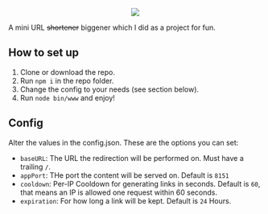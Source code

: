 <p align="center">
  <img src="https://github.com/rmcproductions/mini/blob/master/public/images/Unbenannt.png?raw=true">
</p>

A mini URL ~~shortener~~ biggener which I did as a project for fun.

## How to set up
1. Clone or download the repo.
2. Run `npm i` in the repo folder.
3. Change the config to your needs (see section below).
4. Run `node bin/www` and enjoy!

## Config
Alter the values in the config.json. These are the options you can set:
* `baseURL`: The URL the redirection will be performed on. Must have a trailing `/`.
* `appPort`: THe port the content will be served on. Default is `8151`
* `cooldown`: Per-IP Cooldown for generating links in seconds. Default is `60`, that means an IP is allowed one request within 60 seconds.
* `expiration`: For how long a link will be kept. Default is `24` Hours.
